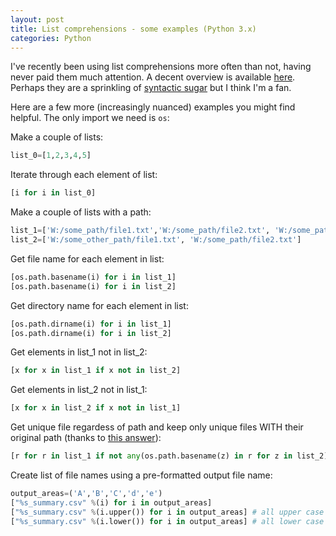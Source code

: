 ```yaml
---
layout: post
title: List comprehensions - some examples (Python 3.x)
categories: Python
---
```


I've recently been using list comprehensions more often than not, having never paid them much attention. A decent overview is available [here](https://www.pythonforbeginners.com/basics/list-comprehensions-in-python).
Perhaps they are a sprinkling of [syntactic sugar](https://stackoverflow.com/questions/30096351/are-list-comprehensions-syntactic-sugar-for-listgenerator-expression-in-pyt) but I think I'm a fan.

Here are a few more (increasingly nuanced) examples you might find helpful. The only import we need is `os`:

Make a couple of lists:

```python
list_0=[1,2,3,4,5]
```

Iterate through each element of list:

```python
[i for i in list_0]
```

Make a couple of lists with a path:

```python
list_1=['W:/some_path/file1.txt','W:/some_path/file2.txt', 'W:/some_path/file3.txt']
list_2=['W:/some_other_path/file1.txt', 'W:/some_path/file2.txt']
```

Get file name for each element in list:

```python
[os.path.basename(i) for i in list_1]
[os.path.basename(i) for i in list_2]
```

Get directory name for each element in list:

```python
[os.path.dirname(i) for i in list_1]
[os.path.dirname(i) for i in list_2]
```

Get elements in list_1 not in list_2:

```python
[x for x in list_1 if x not in list_2]
```

Get elements in list_2 not in list_1:

```python
[x for x in list_2 if x not in list_1]
```

Get unique file regardess of path and keep only unique files WITH their original path (thanks to [this answer](https://stackoverflow.com/questions/41028547/python-using-list-comprehensions-to-filter-a-list-by-a-list-of-substrings/41028575)):

```python
[r for r in list_1 if not any(os.path.basename(z) in r for z in list_2)] 
```

Create list of file names using a pre-formatted output file name:

```python
output_areas=('A','B','C','d','e')
["%s_summary.csv" %(i) for i in output_areas] 
["%s_summary.csv" %(i.upper()) for i in output_areas] # all upper case
["%s_summary.csv" %(i.lower()) for i in output_areas] # all lower case
```